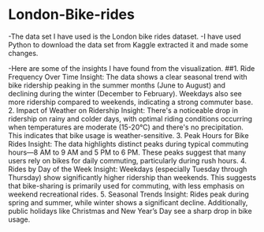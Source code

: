# London-Bike-rides
-The data set I have used is the London bike rides dataset.
-I have used Python to download the data set from Kaggle extracted it and made some changes.

-Here are some of the insights I have found from the visualization.
##1. Ride Frequency Over Time
Insight: The data shows a clear seasonal trend with bike ridership peaking in the summer months (June to August) and declining during the winter (December to February). Weekdays also see more ridership compared to weekends, indicating a strong commuter base.
2. Impact of Weather on Ridership
Insight: There's a noticeable drop in ridership on rainy and colder days, with optimal riding conditions occurring when temperatures are moderate (15-20°C) and there's no precipitation. This indicates that bike usage is weather-sensitive.
3. Peak Hours for Bike Rides
Insight: The data highlights distinct peaks during typical commuting hours—8 AM to 9 AM and 5 PM to 6 PM. These peaks suggest that many users rely on bikes for daily commuting, particularly during rush hours.
4. Rides by Day of the Week
Insight: Weekdays (especially Tuesday through Thursday) show significantly higher ridership than weekends. This suggests that bike-sharing is primarily used for commuting, with less emphasis on weekend recreational rides.
5. Seasonal Trends
Insight: Rides peak during spring and summer, while winter shows a significant decline. Additionally, public holidays like Christmas and New Year’s Day see a sharp drop in bike usage.
